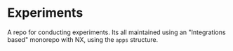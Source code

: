 # Experiments

A repo for conducting experiments. Its all maintained using an "Integrations based" monorepo with NX, using the `apps` structure.